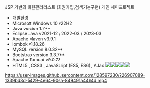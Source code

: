 JSP 기반의 회원관리리스트 (회원가입,검색기능구현) 개인 세미프로젝트 

- 개발환경 
- Microsoft Windows 10 v22H2
- Java version 1.7**
- Eclipse Java v2021-12 / 2022-03 / 2023-03
- Apache Maven v3.9.1
- lombok v1.18.26
- MySQL version 8.0.32**
- Bootstrap version 3.3.7**
- Apache Tomcat v9.0.73
- HTML5 , CSS3 , JavaScript (ES5, ES6) , AJax
<img src="https://img.shields.io/badge/Typescript-3178C6?style=flat&logo=typescript&logoColor=white"/><img src="https://img.shields.io/badge/HTML5-3178C6?style=flat&logo=typescript&logoColor=white"/><img src="https://img.shields.io/badge/CSS-3178C6?style=flat&logo=typescript&logoColor=white"/><img src="https://img.shields.io/badge/SpringBoot-3178C6?style=flat&logo=typescript&logoColor=white"/><img src="https://img.shields.io/badge/MySQL-3178C6?style=flat&logo=typescript&logoColor=white"/>





https://user-images.githubusercontent.com/128597230/226907089-1339bd3d-5429-4e64-90ea-849491a4464d.mp4

